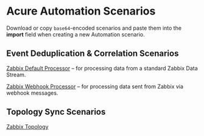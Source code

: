 # Acure Automation Scenarios

Download or copy `base64`-encoded scenarios and paste them into the **import** field when creating a new Automation scenario.

## Event Deduplication & Correlation Scenarios

[Zabbix Default Processor](Signals/Zabbix%20Default%20Signal%20Processor.txt) – for processing data from a standard Zabbix Data Stream.

[Zabbix Webhook Processor](Signals/Zabbix%20Webhook%20Signal%20Processor.txt) – for processing data sent from Zabbix via webhook messages.

## Topology Sync Scenarios

[Zabbix Topology](ServiceModel/Zabbix%20Create%20Topology%20from%20Zabbix.txt)
